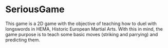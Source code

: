 # SeriousGame
This game is a 2D game with the objective of teaching how to duel with longswords in HEMA, Historic European Martial Arts. With this in mind, the game purpose is to teach some basic moves (striking and parrying) and predicting them.
